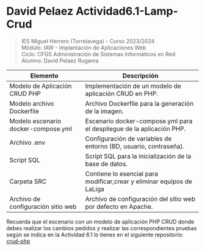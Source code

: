#  David Pelaez Actividad6.1-Lamp-Crud

>IES Miguel Herrero (Torrelavega) - Curso 2023/2024  
>Módulo: IAW - Implantación de Aplicaciones Web  
>Ciclo: CFGS Administración de Sistemas Informáticos en Red  
>Alumno: David Pelaez Rugama

| Elemento                                  | Descripción                                                               |
|-------------------------------------------|---------------------------------------------------------------------------|
| Modelo de Aplicación CRUD PHP             | Implementación de un modelo de aplicación CRUD en PHP.                    |
| Modelo archivo Dockerfile                 | Archivo Dockerfile para la generación de la imagen.                      |
| Modelo escenario docker-compose.yml      | Escenario docker-compose.yml para el despliegue de la aplicación PHP.     |
| Archivo .env                              | Configuración de variables de entorno (BD, usuario, contraseña).          |
| Script SQL                                | Script SQL para la inicialización de la base de datos.
| Carpeta SRC                               | Contiene lo esencial para modificar,crear y eliminar equipos de LaLiga |
| Archivo de configuración sitio web       | Archivo de configuración del sitio web por defecto en Apache.             |

Recuerda que el escenario con un modelo de aplicación PHP CRUD donde debes realizar los cambios pedidos y realizar las correspondientes pruebas según se indica en la Actividad 6.1 lo tienes en el siguiente repositorio: [crud-php](https://github.com/lumigv/crud-php)

